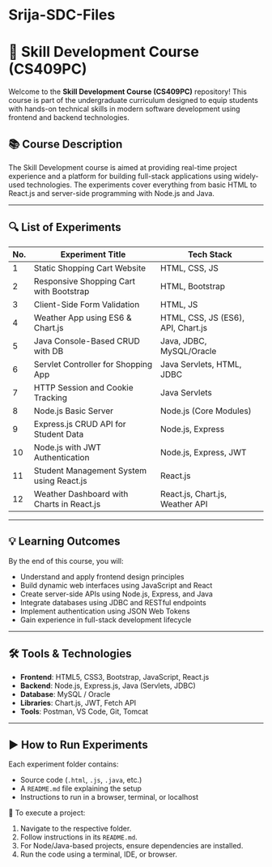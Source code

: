 # Srija-SDC-Files
# 🚀 Skill Development Course (CS409PC)

Welcome to the **Skill Development Course (CS409PC)** repository! This course is part of the undergraduate curriculum designed to equip students with hands-on technical skills in modern software development using frontend and backend technologies.

## 📚 Course Description

The Skill Development course is aimed at providing real-time project experience and a platform for building full-stack applications using widely-used technologies. The experiments cover everything from basic HTML to React.js and server-side programming with Node.js and Java.

---

## 🔍 List of Experiments

| No. | Experiment Title                                        | Tech Stack                         |
|-----|----------------------------------------------------------|------------------------------------|
| 1   | Static Shopping Cart Website                             | HTML, CSS, JS                      |
| 2   | Responsive Shopping Cart with Bootstrap                  | HTML, Bootstrap                    |
| 3   | Client-Side Form Validation                              | HTML, JS                           |
| 4   | Weather App using ES6 & Chart.js                         | HTML, CSS, JS (ES6), API, Chart.js |
| 5   | Java Console-Based CRUD with DB                          | Java, JDBC, MySQL/Oracle           |
| 6   | Servlet Controller for Shopping App                      | Java Servlets, HTML, JDBC          |
| 7   | HTTP Session and Cookie Tracking                         | Java Servlets                      |
| 8   | Node.js Basic Server                                     | Node.js (Core Modules)             |
| 9   | Express.js CRUD API for Student Data                     | Node.js, Express                   |
| 10  | Node.js with JWT Authentication                          | Node.js, Express, JWT              |
| 11  | Student Management System using React.js                 | React.js                           |
| 12  | Weather Dashboard with Charts in React.js                | React.js, Chart.js, Weather API    |

---

## 💡 Learning Outcomes

By the end of this course, you will:
- Understand and apply frontend design principles
- Build dynamic web interfaces using JavaScript and React
- Create server-side APIs using Node.js, Express, and Java
- Integrate databases using JDBC and RESTful endpoints
- Implement authentication using JSON Web Tokens
- Gain experience in full-stack development lifecycle

---

## 🛠️ Tools & Technologies

- **Frontend**: HTML5, CSS3, Bootstrap, JavaScript, React.js
- **Backend**: Node.js, Express.js, Java (Servlets, JDBC)
- **Database**: MySQL / Oracle
- **Libraries**: Chart.js, JWT, Fetch API
- **Tools**: Postman, VS Code, Git, Tomcat

---

## ▶️ How to Run Experiments

Each experiment folder contains:
- Source code (`.html`, `.js`, `.java`, etc.)
- A `README.md` file explaining the setup
- Instructions to run in a browser, terminal, or localhost

📁 To execute a project:
1. Navigate to the respective folder.
2. Follow instructions in its `README.md`.
3. For Node/Java-based projects, ensure dependencies are installed.
4. Run the code using a terminal, IDE, or browser.

